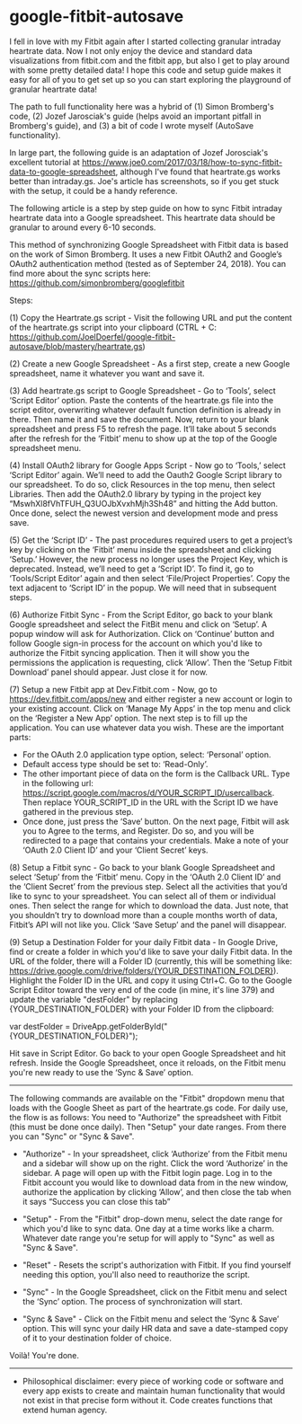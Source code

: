 # google-fitbit-autosave

I fell in love with my Fitbit again after I started collecting granular intraday heartrate data. Now I not only enjoy the device and standard data visualizations from fitbit.com and the fitbit app, but also I get to play around with some pretty detailed data! I hope this code and setup guide makes it easy for all of you to get set up so you can start exploring the playground of granular heartrate data!

The path to full functionality here was a hybrid of (1) Simon Bromberg's code, (2) Jozef Jarosciak's guide (helps avoid an important pitfall in Bromberg's guide), and (3) a bit of code I wrote myself (AutoSave functionality).

In large part, the following guide is an adaptation of Jozef Jorosciak's excellent tutorial at https://www.joe0.com/2017/03/18/how-to-sync-fitbit-data-to-google-spreadsheet, although I've found that heartrate.gs works better than intraday.gs. Joe's article has screenshots, so if you get stuck with the setup, it could be a handy reference.

The following article is a step by step guide on how to sync Fitbit intraday heartrate data into a Google spreadsheet. This heartrate data should be granular to around every 6-10 seconds.

This method of synchronizing Google Spreadsheet with Fitbit data is based on the work of Simon Bromberg. It uses a new Fitbit OAuth2 and Google’s OAuth2 authentication method (tested as of September 24, 2018). You can find more about the sync scripts here: https://github.com/simonbromberg/googlefitbit

Steps:

(1) Copy the Heartrate.gs script - Visit the following URL and put the content of the heartrate.gs script into your clipboard (CTRL + C: https://github.com/JoelDoerfel/google-fitbit-autosave/blob/mastery/heartrate.gs)

(2) Create a new Google Spreadsheet - As a first step, create a new Google spreadsheet, name it whatever you want and save it. 

(3) Add heartrate.gs script to Google Spreadsheet - Go to ‘Tools’, select ‘Script Editor’ option. Paste the contents of the heartrate.gs file into the script editor, overwriting whatever default function definition is already in there. Then name it and save the document. Now, return to your blank spreadsheet and press F5 to refresh the page. It’ll take about 5 seconds after the refresh for the ‘Fitbit’ menu to show up at the top of the Google spreadsheet menu. 

(4) Install OAuth2 library for Google Apps Script - Now go to ‘Tools,’ select ‘Script Editor’ again. We’ll need to add the Oauth2 Google Script library to our spreadsheet. To do so, click Resources in the top menu, then select Libraries. Then add the OAuth2.0 library by typing in the project key “MswhXl8fVhTFUH_Q3UOJbXvxhMjh3Sh48” and hitting the Add button. Once done, select the newest version and development mode and press save. 

(5) Get the ‘Script ID’ - The past procedures required users to get a project’s key by clicking on the ‘Fitbit’ menu inside the spreadsheet and clicking ‘Setup.’ However, the new process no longer uses the Project Key, which is deprecated. Instead, we’ll need to get a ‘Script ID’. To find it, go to ‘Tools/Script Editor’ again and then select ‘File/Project Properties’. Copy the text adjacent to ‘Script ID’ in the popup. We will need that in subsequent steps.

(6) Authorize Fitbit Sync - From the Script Editor, go back to your blank Google spreadsheet and select the FitBit menu and click on ‘Setup’. A popup window will ask for Authorization. Click on ‘Continue’ button and follow Google sign-in process for the account on which you'd like to authorize the Fitbit syncing application. Then it will show you the permissions the application is requesting, click ‘Allow’. Then the ‘Setup Fitbit Download’ panel should appear. Just close it for now.

(7) Setup a new Fitbit app at Dev.Fitbit.com - Now, go to https://dev.fitbit.com/apps/new and either register a new account or login to your existing account. Click on ‘Manage My Apps’ in the top menu and click on the ‘Register a New App’ option. The next step is to fill up the application. You can use whatever data you wish. These are the important parts:
* For the OAuth 2.0 application type option, select: ‘Personal’ option.
* Default access type should be set to: ‘Read-Only’.
* The other important piece of data on the form is the Callback URL. Type in the following url: https://script.google.com/macros/d/YOUR_SCRIPT_ID/usercallback. Then replace YOUR_SCRIPT_ID in the URL with the Script ID we have gathered in the previous step.
* Once done, just press the ‘Save’ button. On the next page, Fitbit will ask you to Agree to the terms, and Register. Do so, and you will be redirected to a page that contains your credentials. Make a note of your ‘OAuth 2.0 Client ID’ and your ‘Client Secret’ keys. 

(8) Setup a Fitbit sync - Go back to your blank Google Spreadsheet and select ‘Setup’ from the ‘Fitbit’ menu. Copy in the ‘OAuth 2.0 Client ID’ and the ‘Client Secret’ from the previous step. Select all the activities that you’d like to sync to your spreadsheet. You can select all of them or individual ones. Then select the range for which to download the data. Just note, that you shouldn’t try to download more than a couple months worth of data, Fitbit’s API will not like you. Click ‘Save Setup’ and the panel will disappear.

(9) Setup a Destination Folder for your daily Fitbit data - In Google Drive, find or create a folder in which you'd like to save your daily Fitbit data. In the URL of the folder, there will a Folder ID (currently, this will be something like: https://drive.google.com/drive/folders/{YOUR_DESTINATION_FOLDER}). Highlight the Folder ID in the URL and copy it using Ctrl+C. Go to the Google Script Editor toward the very end of the code (in mine, it's line 379) and update the variable "destFolder" by replacing {YOUR_DESTINATION_FOLDER} with your Folder ID from the clipboard: 

var destFolder = DriveApp.getFolderById("{YOUR_DESTINATION_FOLDER}");

Hit save in Script Editor. Go back to your open Google Spreadsheet and hit refresh. Inside the Google Spreadsheet, once it reloads, on the Fitbit menu you're new ready to use the ‘Sync & Save’ option.
____

The following commands are available on the "Fitbit" dropdown menu that loads with the Google Sheet as part of the heartrate.gs code. For daily use, the flow is as follows: You need to "Authorize" the spreadsheet with Fitbit (this must be done once daily). Then "Setup" your date ranges. From there you can "Sync" or "Sync & Save".

- "Authorize" - In your spreadsheet, click ‘Authorize’ from the Fitbit menu and a sidebar will show up on the right. Click the word ‘Authorize’ in the sidebar. A page will open up with the Fitbit login page. Log in to the Fitbit account you would like to download data from in the new window, authorize the application by clicking ‘Allow’, and then close the tab when it says “Success you can close this tab”

- "Setup" - From the "Fitbit" drop-down menu, select the date range for which you'd like to sync data. One day at a time works like a charm. Whatever date range you're setup for will apply to "Sync" as well as "Sync & Save".

- "Reset" - Resets the script's authorization with Fitbit. If you find yourself needing this option, you'll also need to reauthorize the script.

- "Sync" - In the Google Spreadsheet, click on the Fitbit menu and select the ‘Sync’ option. The process of synchronization will start.

- "Sync & Save" - Click on the Fitbit menu and select the ‘Sync & Save’ option. This will sync your daily HR data and save a date-stamped copy of it to your destination folder of choice.

Voilà! You're done.
____

* Philosophical disclaimer: every piece of working code or software and every app exists to create and maintain human functionality that would not exist in that precise form without it. Code creates functions that extend human agency. 
